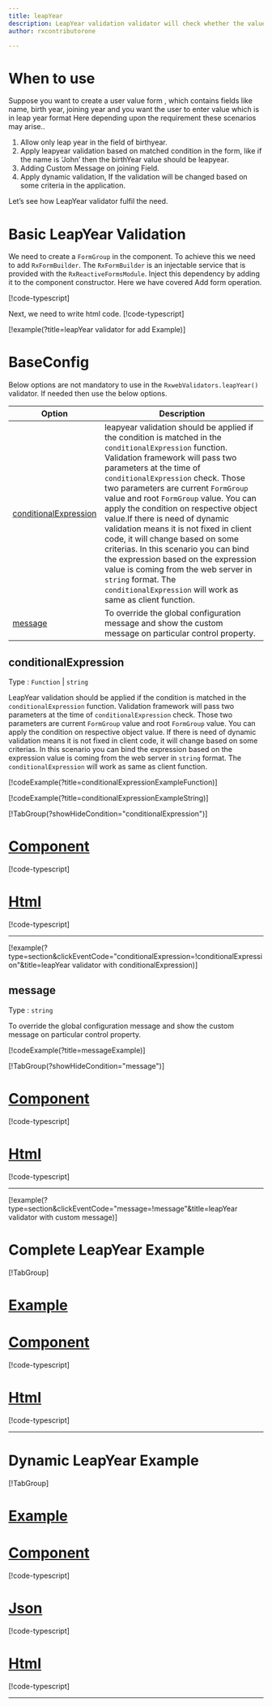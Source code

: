 ```yaml
---
title: leapYear
description: LeapYear validation validator will check whether the value entered is a leap year or not.
author: rxcontributorone

---
```

# When to use
Suppose you want to create a user value form , which contains fields like name, birth year, joining year and you want the user to enter value which is in leap year format Here depending upon the requirement these scenarios may arise..
1. Allow only leap year in the field of birthyear.
2. Apply leapyear validation based on matched condition in the form, like if the name  is ‘John’ then the birthYear value should be leapyear.
3. Adding Custom Message on joining Field.
4. Apply dynamic validation, If the validation will be changed based on some criteria in the application.

Let’s see how LeapYear validator fulfil the need.

# Basic LeapYear Validation
We need to create a `FormGroup` in the component. To achieve this we need to add `RxFormBuilder`. The `RxFormBuilder` is an injectable service that is provided with the `RxReactiveFormsModule`. Inject this dependency by adding it to the component constructor.
Here we have covered Add form operation. 

[!code-typescript[](\assets\examples\reactive-form-validators\validators\leapYear\add\leap-year-add.component.ts?type=section)]

Next, we need to write html code.
[!code-typescript[](\assets\examples\reactive-form-validators\validators\leapYear\add\leap-year-add.component.html?type=section)]

[!example(?title=leapYear validator for add Example)]
<app-leapYear-add-validator></app-leapYear-add-validator>

# BaseConfig
Below options are not mandatory to use in the `RxwebValidators.leapYear()` validator. If needed then use the below options.

|Option | Description |
|--- | ---- |
|[conditionalExpression](#conditionalExpression) | leapyear validation should be applied if the condition is matched in the `conditionalExpression` function. Validation framework will pass two parameters at the time of `conditionalExpression` check. Those two parameters are current `FormGroup` value and root `FormGroup` value. You can apply the condition on respective object value.If there is need of dynamic validation means it is not fixed in client code, it will change based on some criterias. In this scenario you can bind the expression based on the expression value is coming from the web server in `string` format. The `conditionalExpression` will work as same as client function. |
|[message](#message) | To override the global configuration message and show the custom message on particular control property. |

## conditionalExpression 
Type :  `Function`  |  `string` 

LeapYear validation should be applied if the condition is matched in the `conditionalExpression` function. Validation framework will pass two parameters at the time of `conditionalExpression` check. Those two parameters are current `FormGroup` value and root `FormGroup` value. You can apply the condition on respective object value.
If there is need of dynamic validation means it is not fixed in client code, it will change based on some criterias. In this scenario you can bind the expression based on the expression value is coming from the web server in `string` format. The `conditionalExpression` will work as same as client function.

[!codeExample(?title=conditionalExpressionExampleFunction)]

[!codeExample(?title=conditionalExpressionExampleString)]

[!TabGroup(?showHideCondition="conditionalExpression")]
# [Component](#tab\conditionalExpressionComponent)
[!code-typescript[](\assets\examples\reactive-form-validators\validators\leapYear\conditionalExpression\leap-year-conditional-expressions.component.ts)]
# [Html](#tab\conditionalExpressionHtml)
[!code-typescript[](\assets\examples\reactive-form-validators\validators\leapYear\conditionalExpression\leap-year-conditional-expressions.component.html)]
***

[!example(?type=section&clickEventCode="conditionalExpression=!conditionalExpression"&title=leapYear validator with conditionalExpression)]
<app-leapYear-conditionalExpression-validator></app-leapYear-conditionalExpression-validator>

## message 
Type :  `string` 

To override the global configuration message and show the custom message on particular control property.

[!codeExample(?title=messageExample)]

[!TabGroup(?showHideCondition="message")]
# [Component](#tab\messageComponent)
[!code-typescript[](\assets\examples\reactive-form-validators\validators\leapYear\message\leap-year-message.component.ts)]
# [Html](#tab\messageHtml)
[!code-typescript[](\assets\examples\reactive-form-validators\validators\leapYear\message\leap-year-message.component.html)]
***

[!example(?type=section&clickEventCode="message=!message"&title=leapYear validator with custom message)]
<app-leapYear-message-validator></app-leapYear-message-validator>

# Complete LeapYear Example
[!TabGroup]
# [Example](#tab\completeexample)
<app-leapYear-complete-validator></app-leapYear-complete-validator>
# [Component](#tab\completecomponent)
[!code-typescript[](\assets\examples\reactive-form-validators\validators\leapYear\complete\leap-year-complete.component.ts)]
# [Html](#tab\completehtml)
[!code-typescript[](\assets\examples\reactive-form-validators\validators\leapYear\complete\leap-year-complete.component.html)]
***

# Dynamic LeapYear Example
[!TabGroup]
# [Example](#tab\dynamicexample)
<app-leapYear-dynamic-validator></app-leapYear-dynamic-validator>
# [Component](#tab\dynamiccomponent)
[!code-typescript[](\assets\examples\reactive-form-validators\validators\leapYear\dynamic\leap-year-dynamic.component.ts)]
# [Json](#tab\dynamicjson)
[!code-typescript[](\assets\examples\reactive-form-validators\validators\leapYear\dynamic\dynamic.json)]
# [Html](#tab\dynamichtml)
[!code-typescript[](\assets\examples\reactive-form-validators\validators\leapYear\dynamic\leap-year-dynamic.component.html)]
***
